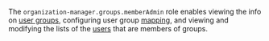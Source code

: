 The `organization-manager.groups.memberAdmin` role enables viewing the info on [user groups](../../../organization/concepts/groups.md), configuring user group [mapping](../../../organization/concepts/add-federation.md#group-mapping), and viewing and modifying the lists of the [users](../../../overview/roles-and-resources.md#users) that are members of groups.
